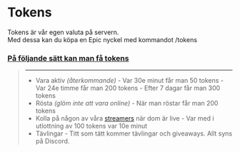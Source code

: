 # Tokens
Tokens är vår egen valuta på servern.  
Med dessa kan du köpa en Epic nyckel med kommandot /tokens
   
### <ins>På följande sätt kan man få tokens</ins>
>---
>- Vara aktiv *(återkommande)*
	- Var 30e minut får man 50 tokens
	- Var 24e timme får man 200 tokens
	- Efter 7 dagar får man 300 tokens
>- Rösta *(glöm inte att vara online)*
	- När man röstar får man 200 tokens
>- Kolla på någon av våra [streamers](https://ekstammen.nu/streamers.html) när dom är live
	- Var med i utlottning av 100 tokens var 10e minut
>- Tävlingar
 	- Titt som tätt kommer tävlingar och giveaways. Allt syns på Discord.
